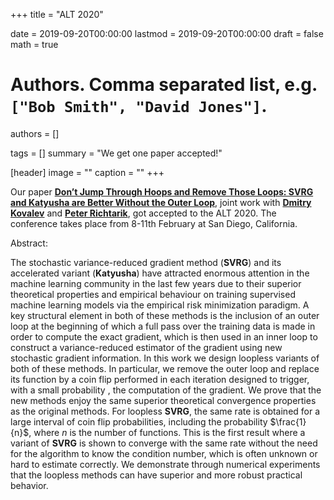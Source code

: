 +++
title = "ALT 2020"


date = 2019-09-20T00:00:00
lastmod = 2019-09-20T00:00:00
draft = false
math = true

# Authors. Comma separated list, e.g. `["Bob Smith", "David Jones"]`.
authors = []

tags = []
summary = "We get one paper accepted!"

[header]
image = ""
caption = ""
+++

Our paper [**Don’t Jump Through Hoops and Remove Those Loops: SVRG and Katyusha are Better Without the Outer Loop**](https://arxiv.org/pdf/1901.08689.pdf), joint work with [**Dmitry Kovalev**](https://www.dmitry-kovalev.com/) and [**Peter Richtarik**](https://richtarik.org/), got accepted to the ALT 2020. The conference takes place from 8-11th February at San Diego, California.

Abstract:

The stochastic variance-reduced gradient method (__SVRG__) and its accelerated variant (__Katyusha__) have attracted enormous attention in the machine learning community in the last few years due to their superior theoretical properties and empirical behaviour on training supervised machine learning models via the empirical risk minimization paradigm. A key structural element in both of these methods is the inclusion of an outer loop at the beginning of which a full pass over the training data is made in order to compute the exact gradient, which is then used in an inner loop to construct a variance-reduced estimator of the gradient using new stochastic gradient information. In this work we design loopless variants of both of these methods. In particular, we remove the outer loop and replace its function by a coin flip performed in each iteration designed to trigger, with a small probability , the computation of the gradient. We prove that the new methods enjoy the same superior theoretical convergence properties as the original methods. For loopless __SVRG__, the same rate is obtained for a large interval of coin flip probabilities, including the probability $\frac{1}{n}$, where $n$ is the number of functions. This is the first result where a variant of __SVRG__ is shown to converge with the same rate without the need for the algorithm to know the condition number, which is often unknown or hard to estimate correctly. We demonstrate through numerical experiments that the loopless methods can have superior and more robust practical behavior.
